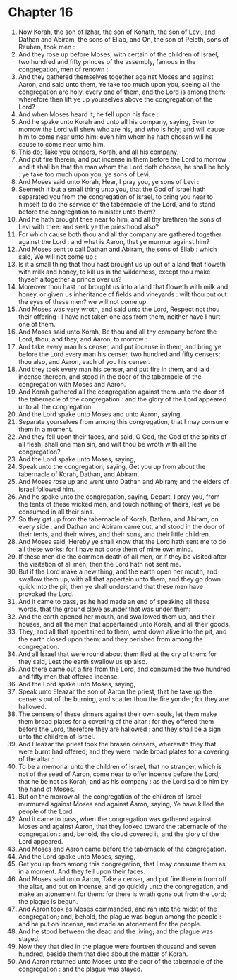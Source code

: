 # Chapter 16

1. Now Korah, the son of Izhar, the son of Kohath, the son of Levi, and Dathan and Abiram, the sons of Eliab, and On, the son of Peleth, sons of Reuben, took men :
2. And they rose up before Moses, with certain of the children of Israel, two hundred and fifty princes of the assembly, famous in the congregation, men of renown :
3. And they gathered themselves together against Moses and against Aaron, and said unto them, Ye take too much upon you, seeing all the congregation are holy, every one of them, and the Lord is among them: wherefore then lift ye up yourselves above the congregation of the Lord?
4. And when Moses heard it, he fell upon his face :
5. And he spake unto Korah and unto all his company, saying, Even to morrow the Lord will shew who are his, and who is holy; and will cause him to come near unto him: even him whom he hath chosen will he cause to come near unto him.
6. This do; Take you censers, Korah, and all his company;
7. And put fire therein, and put incense in them before the Lord to morrow : and it shall be that the man whom the Lord doth choose, he shall be holy : ye take too much upon you, ye sons of Levi.
8. And Moses said unto Korah, Hear, I pray you, ye sons of Levi :
9. Seemeth it but a small thing unto you, that the God of Israel hath separated you from the congregation of Israel, to bring you near to himself to do the service of the tabernacle of the Lord, and to stand before the congregation to minister unto them?
10. And he hath brought thee near to him, and all thy brethren the sons of Levi with thee: and seek ye the priesthood also?
11. For which cause both thou and all thy company are gathered together against the Lord : and what is Aaron, that ye murmur against him?
12. And Moses sent to call Dathan and Abiram, the sons of Eliab : which said, We will not come up :
13. Is it a small thing that thou hast brought us up out of a land that floweth with milk and honey, to kill us in the wilderness, except thou make thyself altogether a prince over us?
14. Moreover thou hast not brought us into a land that floweth with milk and honey, or given us inheritance of fields and vineyards : wilt thou put out the eyes of these men? we will not come up.
15. And Moses was very wroth, and said unto the Lord, Respect not thou their offering : I have not taken one ass from them, neither have I hurt one of them.
16. And Moses said unto Korah, Be thou and all thy company before the Lord, thou, and they, and Aaron, to morrow :
17. And take every man his censer, and put incense in them, and bring ye before the Lord every man his censer, two hundred and fifty censers; thou also, and Aaron, each of you his censer.
18. And they took every man his censer, and put fire in them, and laid incense thereon, and stood in the door of the tabernacle of the congregation with Moses and Aaron.
19. And Korah gathered all the congregation against them unto the door of the tabernacle of the congregation : and the glory of the Lord appeared unto all the congregation.
20. And the Lord spake unto Moses and unto Aaron, saying,
21. Separate yourselves from among this congregation, that I may consume them in a moment.
22. And they fell upon their faces, and said, O God, the God of the spirits of all flesh, shall one man sin, and wilt thou be wroth with all the congregation?
23. And the Lord spake unto Moses, saying,
24. Speak unto the congregation, saying, Get you up from about the tabernacle of Korah, Dathan, and Abiram.
25. And Moses rose up and went unto Dathan and Abiram; and the elders of Israel followed him.
26. And he spake unto the congregation, saying, Depart, I pray you, from the tents of these wicked men, and touch nothing of theirs, lest ye be consumed in all their sins.
27. So they gat up from the tabernacle of Korah, Dathan, and Abiram, on every side : and Dathan and Abiram came out, and stood in the door of their tents, and their wives, and their sons, and their little children.
28. And Moses said, Hereby ye shall know that the Lord hath sent me to do all these works; for I have not done them of mine own mind.
29. If these men die the common death of all men, or if they be visited after the visitation of all men; then the Lord hath not sent me.
30. But if the Lord make a new thing, and the earth open her mouth, and swallow them up, with all that appertain unto them, and they go down quick into the pit; then ye shall understand that these men have provoked the Lord.
31. And it came to pass, as he had made an end of speaking all these words, that the ground clave asunder that was under them:
32. And the earth opened her mouth, and swallowed them up, and their houses, and all the men that appertained unto Korah, and all their goods.
33. They, and all that appertained to them, went down alive into the pit, and the earth closed upon them: and they perished from among the congregation.
34. And all Israel that were round about them fled at the cry of them: for they said, Lest the earth swallow us up also.
35. And there came out a fire from the Lord, and consumed the two hundred and fifty men that offered incense.
36. And the Lord spake unto Moses, saying,
37. Speak unto Eleazar the son of Aaron the priest, that he take up the censers out of the burning, and scatter thou the fire yonder; for they are hallowed.
38. The censers of these sinners against their own souls, let them make them broad plates for a covering of the altar : for they offered them before the Lord, therefore they are hallowed : and they shall be a sign unto the children of Israel.
39. And Eleazar the priest took the brasen censers, wherewith they that were burnt had offered; and they were made broad plates for a covering of the altar :
40. To be a memorial unto the children of Israel, that no stranger, which is not of the seed of Aaron, come near to offer incense before the Lord; that he be not as Korah, and as his company : as the Lord said to him by the hand of Moses.
41. But on the morrow all the congregation of the children of Israel murmured against Moses and against Aaron, saying, Ye have killed the people of the Lord.
42. And it came to pass, when the congregation was gathered against Moses and against Aaron, that they looked toward the tabernacle of the congregation : and, behold, the cloud covered it, and the glory of the Lord appeared.
43. And Moses and Aaron came before the tabernacle of the congregation.
44. And the Lord spake unto Moses, saying,
45. Get you up from among this congregation, that I may consume them as in a moment. And they fell upon their faces.
46. And Moses said unto Aaron, Take a censer, and put fire therein from off the altar, and put on incense, and go quickly unto the congregation, and make an atonement for them: for there is wrath gone out from the Lord; the plague is begun.
47. And Aaron took as Moses commanded, and ran into the midst of the congregation; and, behold, the plague was begun among the people : and he put on incense, and made an atonement for the people.
48. And he stood between the dead and the living; and the plague was stayed.
49. Now they that died in the plague were fourteen thousand and seven hundred, beside them that died about the matter of Korah.
50. And Aaron returned unto Moses unto the door of the tabernacle of the congregation : and the plague was stayed.


